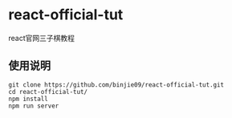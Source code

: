# react-official-tut
react官网三子棋教程

## 使用说明

```
git clone https://github.com/binjie09/react-official-tut.git
cd react-official-tut/
npm install
npm run server
```
